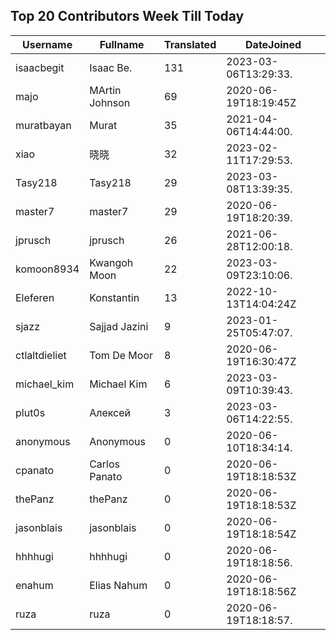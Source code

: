 ## Top 20 Contributors Week Till Today ##
|Username|Fullname|Translated|DateJoined|
|--------|--------|----------|----------|
|isaacbegit|Isaac Be.|131|2023-03-06T13:29:33.|
|majo|MArtin Johnson|69|2020-06-19T18:19:45Z|
|muratbayan|Murat|35|2021-04-06T14:44:00.|
|xiao|晓晓|32|2023-02-11T17:29:53.|
|Tasy218|Tasy218|29|2023-03-08T13:39:35.|
|master7|master7|29|2020-06-19T18:20:39.|
|jprusch|jprusch|26|2021-06-28T12:00:18.|
|komoon8934|Kwangoh Moon|22|2023-03-09T23:10:06.|
|Eleferen|Konstantin|13|2022-10-13T14:04:24Z|
|sjazz|Sajjad Jazini|9|2023-01-25T05:47:07.|
|ctlaltdieliet|Tom De Moor|8|2020-06-19T16:30:47Z|
|michael_kim|Michael Kim|6|2023-03-09T10:39:43.|
|plut0s|Алексей|3|2023-03-06T14:22:55.|
|anonymous|Anonymous|0|2020-06-10T18:34:14.|
|cpanato|Carlos Panato|0|2020-06-19T18:18:53Z|
|thePanz|thePanz|0|2020-06-19T18:18:53Z|
|jasonblais|jasonblais|0|2020-06-19T18:18:54Z|
|hhhhugi|hhhhugi|0|2020-06-19T18:18:56.|
|enahum|Elias  Nahum|0|2020-06-19T18:18:56Z|
|ruza|ruza|0|2020-06-19T18:18:57.|
